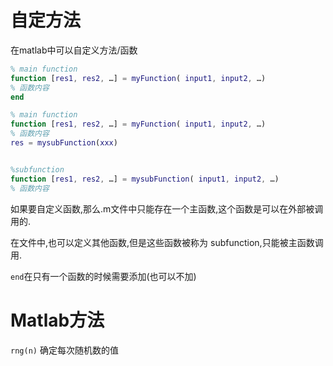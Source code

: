 # 自定方法

在matlab中可以自定义方法/函数

```matlab
% main function
function [res1, res2, …] = myFunction( input1, input2, …)
% 函数内容
end
```



```matlab
% main function
function [res1, res2, …] = myFunction( input1, input2, …)
% 函数内容
res = mysubFunction(xxx)


%subfunction
function [res1, res2, …] = mysubFunction( input1, input2, …)
% 函数内容
```



如果要自定义函数,那么.m文件中只能存在一个主函数,这个函数是可以在外部被调用的.

在文件中,也可以定义其他函数,但是这些函数被称为 subfunction,只能被主函数调用.

`end`在只有一个函数的时候需要添加(也可以不加)



# Matlab方法

`rng(n)` 确定每次随机数的值



